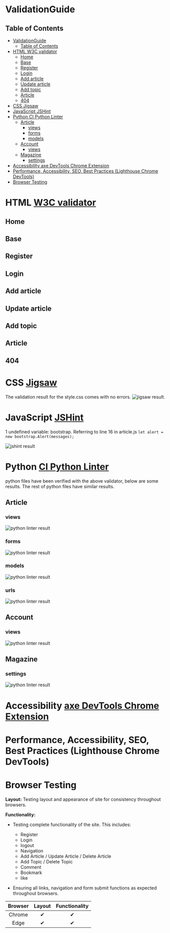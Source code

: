 # ValidationGuide

## Table of Contents


- [ValidationGuide](#validationguide)
  - [Table of Contents](#table-of-contents)
- [HTML W3C validator](#html-w3c-validator)
  - [Home](#home)
  - [Base](#base)
  - [Register](#register)
  - [Login](#login)
  - [Add article](#add-article)
  - [Update article](#update-article)
  - [Add topic](#add-topic)
  - [Article](#article)
  - [404](#404)
- [CSS Jigsaw](#css-jigsaw)
- [JavaScript JSHint](#javascript-jshint)
- [Python CI Python Linter](#python-ci-python-linter)
  - [Article](#article-1)
    - [views](#views)
    - [forms](#forms)
    - [models](#models)
  - [Account](#account)
    - [views](#views-1)
  - [Magazine](#magazine)
    - [settings](#settings)
- [Accessibility axe DevTools Chrome Extension](#accessibility-axe-devtools-chrome-extension)
- [Performance, Accessibility, SEO, Best Practices (Lighthouse Chrome DevTools)](#performance-accessibility-seo-best-practices-lighthouse-chrome-devtools)
- [Browser Testing](#browser-testing)
 
# HTML [W3C validator](https://validator.w3.org/)
  ## Home
  ## Base
  ## Register
  ## Login
  ## Add article
  ## Update article
  ## Add topic
  ## Article
  ## 404

# CSS [Jigsaw](https://jigsaw.w3.org/css-validator/)
The validation result for the style.css comes with no errors. 
![jigsaw result](https://res.cloudinary.com/nazek/image/upload/v1690722405/readme/style-result.png).

# JavaScript [JSHint](https://jshint.com/)
1 undefined variable: bootstrap.
Referring to line 16 in article.js ``let alert = new bootstrap.Alert(messages);``

![jshint result](https://res.cloudinary.com/nazek/image/upload/v1690722422/readme/js-script-result.png)

# Python [CI Python Linter](https://pep8ci.herokuapp.com/)
python files have been verified with the above validator, below are some results. The rest of python files have similar results.
## Article
  ### views
  ![python linter result](https://res.cloudinary.com/nazek/image/upload/v1690728469/readme/CI-Python-result-article-views.png)
  ### forms
  ![python linter result](https://res.cloudinary.com/nazek/image/upload/v1690728469/readme/CI-Python-result-article-forms.png)
  ### models
  ![python linter result](https://res.cloudinary.com/nazek/image/upload/v1690728469/readme/CI-Python-result-article-models.png)
  ### urls
  ![python linter result](https://res.cloudinary.com/nazek/image/upload/v1690728469/readme/CI-Python-result-article-urls.png)
## Account
  ### views
  ![python linter result](https://res.cloudinary.com/nazek/image/upload/v1690728469/readme/CI-Python-result-account-views.png)
## Magazine
  ### settings
  ![python linter result](https://res.cloudinary.com/nazek/image/upload/v1690728469/readme/CI-Python-result-setting.png)

# Accessibility [axe DevTools Chrome Extension](https://chrome.google.com/webstore/detail/axe-devtools-web-accessib/lhdoppojpmngadmnindnejefpokejbdd)

# Performance, Accessibility, SEO, Best Practices (Lighthouse Chrome DevTools)

# Browser Testing

**Layout:** Testing layout and appearance of site for consistency throughout browsers.

**Functionality:**

- Testing complete functionality of the site. This includes:
  - Register
  - Login
  - logout
  - Navigation
  - Add Article / Update Article / Delete Article
  - Add Topic / Delete Topic
  - Comment
  - Bookmark
  - like

- Ensuring all links, navigation and form submit functions as expected throughout browsers.

| Browser     | Layout      | Functionality |
| :---------: | :----------:| :-----------: |
| Chrome      | ✔          | ✔             |
| Edge        | ✔          | ✔             |

